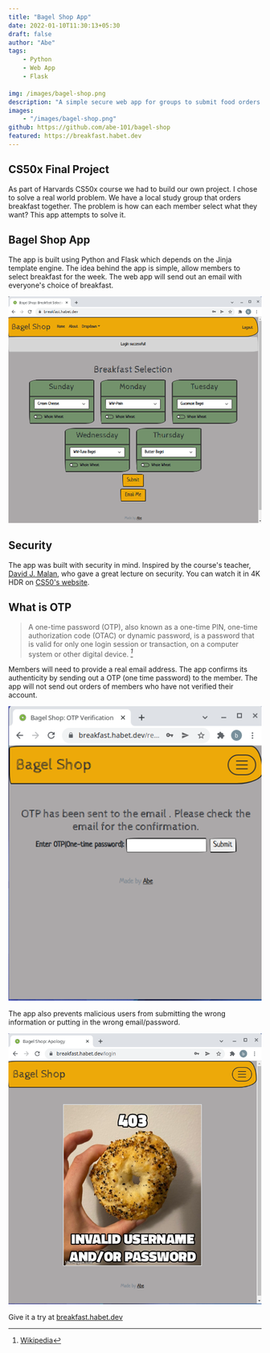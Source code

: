 ```yaml
---
title: "Bagel Shop App"
date: 2022-01-10T11:30:13+05:30
draft: false
author: "Abe"
tags:
    - Python
    - Web App
    - Flask

img: /images/bagel-shop.png
description: "A simple secure web app for groups to submit food orders. OTP email confirmation."
images:
    - "/images/bagel-shop.png"
github: https://github.com/abe-101/bagel-shop
featured: https://breakfast.habet.dev
---
```


## CS50x Final Project
As part of Harvards CS50x course we had to build our own project. I chose to solve a real world problem. We have a local study group that orders breakfast together. The problem is how can each member select what they want? This app attempts to solve it.

## Bagel Shop App

The app is built using Python and Flask which depends on the Jinja template engine.
The idea behind the app is simple, allow members to select breakfast for the week. The web app will send out an email with everyone's choice of breakfast.

![menu](/images/bagel-shop.png)

## Security 

The app was built with security in mind. Inspired by the course's teacher, [David J. Malan](https://twitter.com/davidjmalan), who gave a great lecture on security. You can watch it in 4K HDR on [CS50's website](https://cs50.harvard.edu/x/2022/weeks/cybersecurity/).

## What is OTP

> A one-time password (OTP), also known as a one-time PIN, one-time authorization code (OTAC) or dynamic password, is a password that is valid for only one login session or transaction, on a computer system or other digital device.
 > <cite>[^1]</cite>


[^1]:  [Wikipedia](https://en.wikipedia.org/wiki/One-time_password)


Members will need to provide a real email address. The app confirms its authenticity by sending out a OTP (one time password) to the member. The app will not send out orders of members who have not verified their account.


![menu](/images/otp.png)

The app also prevents malicious users from submitting the wrong information or putting in the wrong email/password.

![menu](/images/invalid.png)

Give it a try at [breakfast.habet.dev](https://breakfast.habet.dev)
